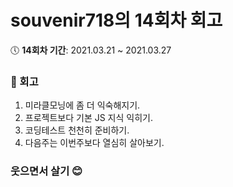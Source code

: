 # souvenir718의 14회차 회고

:clock5: **14회차 기간**: 2021.03.21 ~ 2021.03.27

### 📝 회고
1. 미라클모닝에 좀 더 익숙해지기.
2. 프로젝트보다 기본 JS 지식 익히기.
3. 코딩테스트 천천히 준비하기.
4. 다음주는 이번주보다 열심히 살아보기.

### 웃으면서 살기 😊

